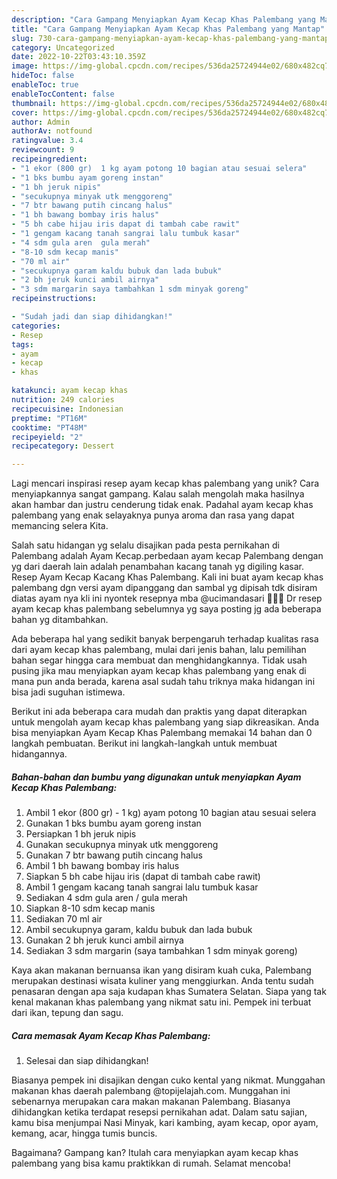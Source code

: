 ```yaml
---
description: "Cara Gampang Menyiapkan Ayam Kecap Khas Palembang yang Mantap"
title: "Cara Gampang Menyiapkan Ayam Kecap Khas Palembang yang Mantap"
slug: 730-cara-gampang-menyiapkan-ayam-kecap-khas-palembang-yang-mantap
category: Uncategorized
date: 2022-10-22T03:43:10.359Z
image: https://img-global.cpcdn.com/recipes/536da25724944e02/680x482cq70/ayam-kecap-khas-palembang-foto-resep-utama.jpg
hideToc: false
enableToc: true
enableTocContent: false
thumbnail: https://img-global.cpcdn.com/recipes/536da25724944e02/680x482cq70/ayam-kecap-khas-palembang-foto-resep-utama.jpg
cover: https://img-global.cpcdn.com/recipes/536da25724944e02/680x482cq70/ayam-kecap-khas-palembang-foto-resep-utama.jpg
author: Admin
authorAv: notfound
ratingvalue: 3.4
reviewcount: 9
recipeingredient:
- "1 ekor (800 gr)  1 kg ayam potong 10 bagian atau sesuai selera"
- "1 bks bumbu ayam goreng instan"
- "1 bh jeruk nipis"
- "secukupnya minyak utk menggoreng"
- "7 btr bawang putih cincang halus"
- "1 bh bawang bombay iris halus"
- "5 bh cabe hijau iris dapat di tambah cabe rawit"
- "1 gengam kacang tanah sangrai lalu tumbuk kasar"
- "4 sdm gula aren  gula merah"
- "8-10 sdm kecap manis"
- "70 ml air"
- "secukupnya garam kaldu bubuk dan lada bubuk"
- "2 bh jeruk kunci ambil airnya"
- "3 sdm margarin saya tambahkan 1 sdm minyak goreng"
recipeinstructions:

- "Sudah jadi dan siap dihidangkan!"
categories:
- Resep
tags:
- ayam
- kecap
- khas

katakunci: ayam kecap khas 
nutrition: 249 calories
recipecuisine: Indonesian
preptime: "PT16M"
cooktime: "PT48M"
recipeyield: "2"
recipecategory: Dessert

---
```





Lagi mencari inspirasi resep ayam kecap khas palembang yang unik? Cara menyiapkannya sangat gampang. Kalau salah mengolah maka hasilnya akan hambar dan justru cenderung tidak enak. Padahal ayam kecap khas palembang yang enak selayaknya punya aroma dan rasa yang dapat memancing selera Kita.





Salah satu hidangan yg selalu disajikan pada pesta pernikahan di Palembang adalah Ayam Kecap.perbedaan ayam kecap Palembang dengan yg dari daerah lain adalah penambahan kacang tanah yg digiling kasar. Resep Ayam Kecap Kacang Khas Palembang. Kali ini buat ayam kecap khas palembang dgn versi ayam dipanggang dan sambal yg dipisah tdk disiram diatas ayam nya kli ini nyontek resepnya mba @ucimandasari 🤗🙏🏾 Dr resep ayam kecap khas palembang sebelumnya yg saya posting jg ada beberapa bahan yg ditambahkan.

Ada beberapa hal yang sedikit banyak berpengaruh terhadap kualitas rasa dari ayam kecap khas palembang, mulai dari jenis bahan, lalu pemilihan bahan segar hingga cara membuat dan menghidangkannya. Tidak usah pusing jika mau menyiapkan ayam kecap khas palembang yang enak di mana pun anda berada, karena asal sudah tahu triknya maka hidangan ini bisa jadi suguhan istimewa.






Berikut ini ada beberapa cara mudah dan praktis yang dapat diterapkan untuk mengolah ayam kecap khas palembang yang siap dikreasikan. Anda bisa menyiapkan Ayam Kecap Khas Palembang memakai 14 bahan dan 0 langkah pembuatan. Berikut ini langkah-langkah untuk membuat hidangannya.

<!--inarticleads1-->

##### Bahan-bahan dan bumbu yang digunakan untuk menyiapkan Ayam Kecap Khas Palembang:

1. Ambil 1 ekor (800 gr) - 1 kg) ayam potong 10 bagian atau sesuai selera
1. Gunakan 1 bks bumbu ayam goreng instan
1. Persiapkan 1 bh jeruk nipis
1. Gunakan secukupnya minyak utk menggoreng
1. Gunakan 7 btr bawang putih cincang halus
1. Ambil 1 bh bawang bombay iris halus
1. Siapkan 5 bh cabe hijau iris (dapat di tambah cabe rawit)
1. Ambil 1 gengam kacang tanah sangrai lalu tumbuk kasar
1. Sediakan 4 sdm gula aren / gula merah
1. Siapkan 8-10 sdm kecap manis
1. Sediakan 70 ml air
1. Ambil secukupnya garam, kaldu bubuk dan lada bubuk
1. Gunakan 2 bh jeruk kunci ambil airnya
1. Sediakan 3 sdm margarin (saya tambahkan 1 sdm minyak goreng)


Kaya akan makanan bernuansa ikan yang disiram kuah cuka, Palembang merupakan destinasi wisata kuliner yang menggiurkan. Anda tentu sudah penasaran dengan apa saja kudapan khas Sumatera Selatan. Siapa yang tak kenal makanan khas palembang yang nikmat satu ini. Pempek ini terbuat dari ikan, tepung dan sagu. 

<!--inarticleads2-->

##### Cara memasak Ayam Kecap Khas Palembang:


1. Selesai dan siap dihidangkan!

Biasanya pempek ini disajikan dengan cuko kental yang nikmat. Munggahan makanan khas daerah palembang @topijelajah.com. Munggahan ini sebenarnya merupakan cara makan makanan Palembang. Biasanya dihidangkan ketika terdapat resepsi pernikahan adat. Dalam satu sajian, kamu bisa menjumpai Nasi Minyak, kari kambing, ayam kecap, opor ayam, kemang, acar, hingga tumis buncis. 

Bagaimana? Gampang kan? Itulah cara menyiapkan ayam kecap khas palembang yang bisa kamu praktikkan di rumah. Selamat mencoba!
